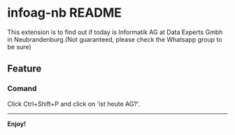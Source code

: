 # infoag-nb README

This extension is to find out if today is Informatik AG at Data Experts Gmbh in Neubrandenburg.(Not guaranteed, please check the Whatsapp group to be sure)

## Feature

### Comand

Click Ctrl+Shift+P and click on 'ist heute AG?'.

---

**Enjoy!**
